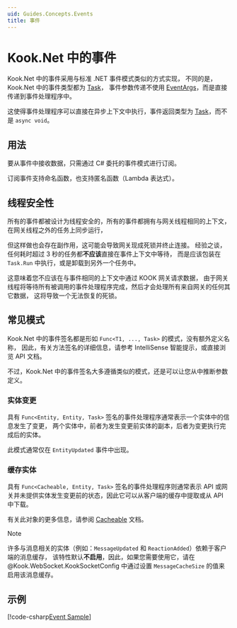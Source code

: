 ```yaml
---
uid: Guides.Concepts.Events
title: 事件
---
```


# Kook.Net 中的事件

Kook.Net 中的事件采用与标准 .NET 事件模式类似的方式实现，
不同的是，Kook.Net 中的事件类型都为 [Task]，
事件参数传递不使用 [EventArgs]，而是直接传递到事件处理程序中。

这使得事件处理程序可以直接在异步上下文中执行，事件返回类型为
[Task]，而不是 `async void`。

[Task]: https://docs.microsoft.com/dotnet/api/system.threading.tasks.task

[EventArgs]: https://docs.microsoft.com/dotnet/api/system.eventargs

## 用法

要从事件中接收数据，只需通过 C# 委托的事件模式进行订阅。

订阅事件支持命名函数，也支持匿名函数（Lambda 表达式）。

## 线程安全性

所有的事件都被设计为线程安全的，所有的事件都拥有与网关线程相同的上下文，
在网关线程之外的任务上同步运行，

但这样做也会存在副作用，这可能会导致网关现成死锁并终止连接。
经验之谈，任何耗时超过 3 秒的任务都**不应该**直接在事件上下文中等待，
而是应该包装在 `Task.Run` 中执行，或是卸载到另外一个任务中。

这意味着您不应该在与事件相同的上下文中通过 KOOK 网关请求数据，
由于网关线程将等待所有被调用的事件处理程序完成，然后才会处理所有来自网关的任何其它数据，
这将导致一个无法恢复的死锁。

## 常见模式

Kook.Net 中的事件签名都是形如 `Func<T1, ..., Task>` 的模式，没有额外定义名称，
因此，有关方法签名的详细信息，请参考 IntelliSense 智能提示，或直接浏览 API 文档。

不过，Kook.Net 中的事件签名大多遵循类似的模式，还是可以让您从中推断参数定义。

### 实体变更

具有 `Func<Entity, Entity, Task>` 签名的事件处理程序通常表示一个实体中的信息发生了变更，
两个实体中，前者为发生变更前实体的副本，后者为变更执行完成后的实体。

此模式通常仅在 `EntityUpdated` 事件中出现。

### 缓存实体

具有 `Func<Cacheable, Entity, Task>` 签名的事件处理程序则通常表示 API
或网关并未提供实体发生变更前的状态，因此它可以从客户端的缓存中提取或从 API 中下载。

有关此对象的更多信息，请参阅 [Cacheable] 文档。

[Cacheable]: xref:Kook.Cacheable`2

> [!NOTE]
> 许多与消息相关的实体（例如：`MessageUpdated` 和 `ReactionAdded`）依赖于客户端的消息缓存，
> 该特性默认**不启用**，因此，如果您需要使用它，请在 @Kook.WebSocket.KookSocketConfig
> 中通过设置 `MessageCacheSize` 的值来启用该消息缓存。

## 示例

[!code-csharp[Event Sample](samples/events.cs)]
